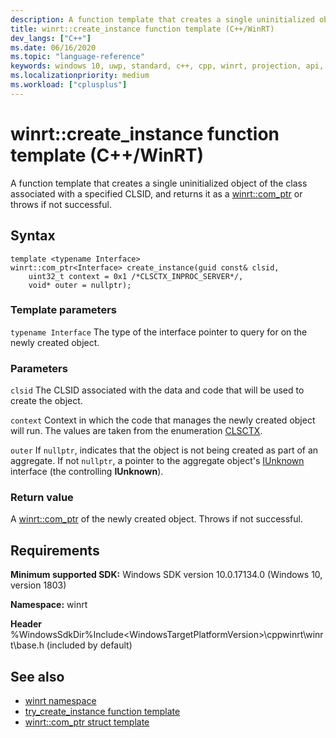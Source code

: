 ```yaml
---
description: A function template that creates a single uninitialized object of the class associated with a specified CLSID, and returns it as a [winrt::com_ptr](/uwp/cpp-ref-for-winrt/com-ptr) or throws if not successful.
title: winrt::create_instance function template (C++/WinRT)
dev_langs: ["C++"]
ms.date: 06/16/2020
ms.topic: "language-reference"
keywords: windows 10, uwp, standard, c++, cpp, winrt, projection, api, reference, create_instance, cocreateinstance
ms.localizationpriority: medium
ms.workload: ["cplusplus"]
---
```


# winrt::create_instance function template (C++/WinRT)

A function template that creates a single uninitialized object of the class associated with a specified CLSID, and returns it as a [winrt::com_ptr](/uwp/cpp-ref-for-winrt/com-ptr) or throws if not successful.

## Syntax

```cppwinrt
template <typename Interface>
winrt::com_ptr<Interface> create_instance(guid const& clsid,
    uint32_t context = 0x1 /*CLSCTX_INPROC_SERVER*/,
    void* outer = nullptr);
```

### Template parameters

`typename Interface`
The type of the interface pointer to query for on the newly created object.

### Parameters

`clsid`
The CLSID associated with the data and code that will be used to create the object.

`context`
Context in which the code that manages the newly created object will run. The values are taken from the enumeration [CLSCTX](/windows/win32/api/wtypesbase/ne-wtypesbase-clsctx).

`outer`
If `nullptr`, indicates that the object is not being created as part of an aggregate. If not `nullptr`, a pointer to the aggregate object's [IUnknown](/windows/win32/api/unknwn/nn-unknwn-iunknown) interface (the controlling **IUnknown**).

### Return value

A [winrt::com_ptr](/uwp/cpp-ref-for-winrt/com-ptr) of the newly created object. Throws if not successful.

## Requirements

**Minimum supported SDK:** Windows SDK version 10.0.17134.0 (Windows 10, version 1803)

**Namespace:** winrt

**Header** %WindowsSdkDir%Include\<WindowsTargetPlatformVersion>\cppwinrt\winrt\base.h (included by default)

## See also 

* [winrt namespace](/uwp/cpp-ref-for-winrt/winrt.md)
* [try_create_instance function template](/uwp/cpp-ref-for-winrt/try-create-instance.md)
* [winrt::com_ptr struct template](/uwp/cpp-ref-for-winrt/com-ptr.md)

